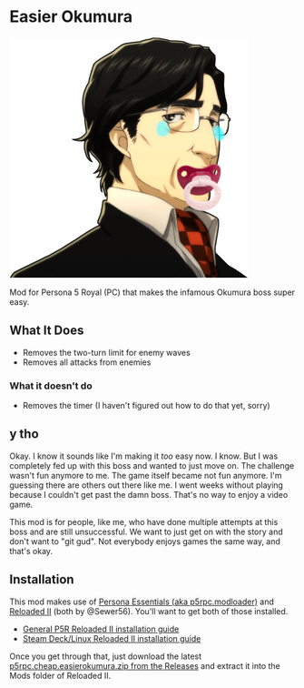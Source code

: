 # Easier Okumura

![Okumura with a pacifier and tears as if he was a baby](easierokumura.png)

Mod for Persona 5 Royal (PC) that makes the infamous Okumura boss super easy.

## What It Does

- Removes the two-turn limit for enemy waves
- Removes all attacks from enemies

### What it doesn't do

- Removes the timer (I haven't figured out how to do that yet, sorry)

## y tho

Okay. I know it sounds like I'm making it _too_ easy now. I know. But I was completely fed up with this boss and wanted to just move on. The challenge wasn't fun anymore to me. The game itself became not fun anymore. I'm guessing there are others out there like me. I went weeks without playing because I couldn't get past the damn boss. That's no way to enjoy a video game.

This mod is for people, like me, who have done multiple attempts at this boss and are still unsuccessful. We want to just get on with the story and don't want to "git gud". Not everybody enjoys games the same way, and that's okay.

## Installation

This mod makes use of [Persona Essentials (aka p5rpc.modloader)](https://github.com/Sewer56/p5rpc.modloader) and [Reloaded II](https://github.com/Reloaded-Project/Reloaded-II) (both by @Sewer56). You'll want to get both of those installed.

- [General P5R Reloaded II installation guide](https://gamebanana.com/tuts/15399)
- [Steam Deck/Linux Reloaded II installation guide](https://old.reddit.com/r/SteamDeck/comments/ychwxw/persona_5_royal_reloadedii_mod_guide_for_steam/)

Once you get through that, just download the latest [p5rpc.cheap.easierokumura.zip from the Releases](https://github.com/sapslaj/p5r-easier-okumura/releases/latest) and extract it into the Mods folder of Reloaded II.
